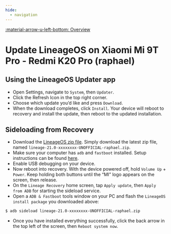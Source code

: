 ```yaml
---
hide:
  - navigation
---
```

[:material-arrow-u-left-bottom: Overview](./index.md)

# Update LineageOS on Xiaomi Mi 9T Pro - Redmi K20 Pro (raphael)

## Using the LineageOS Updater app

* Open Settings, navigate to `System`, then `Updater`.
* Click the Refresh Icon in the top right corner.
* Choose which update you’d like and press `Download`.
* When the download completes, click `Install`. Your device will reboot to recovery and install the update, then reboot to the updated installation.

## Sideloading from Recovery

* Download the [LineageOS zip file](https://github.com/penglezos/device_xiaomi_raphael/releases/latest). Simply download the latest zip file, named `lineage-21.0-xxxxxxxx-UNOFFICIAL-raphael.zip`.
* Make sure your computer has `adb` and `fastboot` installed. Setup instructions can be found [here](https://wiki.lineageos.org/adb_fastboot_guide.html).
* Enable USB debugging on your device.
* Now reboot into recovery. With the device powered off, hold `Volume Up` + `Power`. Keep holding both buttons until the “MI” logo appears on the screen, then release.
* On the `Lineage Recovery` home screen, tap `Apply update`, then `Apply from ADB` for starting the sideload service.
* Open a `ADB & Fastboot` tools window on your PC and flash the `LineageOS install package` you downloaded above:

```bash
$ adb sideload lineage-21.0-xxxxxxxx-UNOFFICIAL-raphael.zip
```

* Once you have installed everything successfully, click the back arrow in the top left of the screen, then `Reboot system now`.

